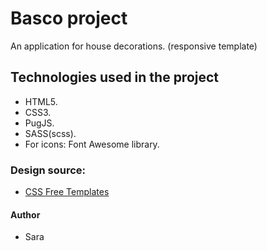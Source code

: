 # Basco project

An application for house decorations.
(responsive template)

## Technologies used in the project

- HTML5.
- CSS3.
- PugJS.
- SASS(scss).
- For icons: Font Awesome library.

### Design source:

- [CSS Free Templates](https://www.free-css.com/free-css-templates/page282/basco)

#### Author

- Sara
